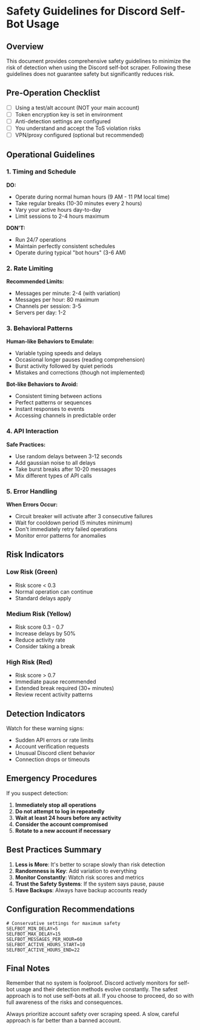 # Safety Guidelines for Discord Self-Bot Usage

## Overview

This document provides comprehensive safety guidelines to minimize the risk of detection when using the Discord self-bot scraper. Following these guidelines does not guarantee safety but significantly reduces risk.

## Pre-Operation Checklist

- [ ] Using a test/alt account (NOT your main account)
- [ ] Token encryption key is set in environment
- [ ] Anti-detection settings are configured
- [ ] You understand and accept the ToS violation risks
- [ ] VPN/proxy configured (optional but recommended)

## Operational Guidelines

### 1. Timing and Schedule

**DO:**
- Operate during normal human hours (9 AM - 11 PM local time)
- Take regular breaks (10-30 minutes every 2 hours)
- Vary your active hours day-to-day
- Limit sessions to 2-4 hours maximum

**DON'T:**
- Run 24/7 operations
- Maintain perfectly consistent schedules
- Operate during typical "bot hours" (3-6 AM)

### 2. Rate Limiting

**Recommended Limits:**
- Messages per minute: 2-4 (with variation)
- Messages per hour: 80 maximum
- Channels per session: 3-5
- Servers per day: 1-2

### 3. Behavioral Patterns

**Human-like Behaviors to Emulate:**
- Variable typing speeds and delays
- Occasional longer pauses (reading comprehension)
- Burst activity followed by quiet periods
- Mistakes and corrections (though not implemented)

**Bot-like Behaviors to Avoid:**
- Consistent timing between actions
- Perfect patterns or sequences
- Instant responses to events
- Accessing channels in predictable order

### 4. API Interaction

**Safe Practices:**
- Use random delays between 3-12 seconds
- Add gaussian noise to all delays
- Take burst breaks after 10-20 messages
- Mix different types of API calls

### 5. Error Handling

**When Errors Occur:**
- Circuit breaker will activate after 3 consecutive failures
- Wait for cooldown period (5 minutes minimum)
- Don't immediately retry failed operations
- Monitor error patterns for anomalies

## Risk Indicators

### Low Risk (Green)
- Risk score < 0.3
- Normal operation can continue
- Standard delays apply

### Medium Risk (Yellow) 
- Risk score 0.3 - 0.7
- Increase delays by 50%
- Reduce activity rate
- Consider taking a break

### High Risk (Red)
- Risk score > 0.7
- Immediate pause recommended
- Extended break required (30+ minutes)
- Review recent activity patterns

## Detection Indicators

Watch for these warning signs:
- Sudden API errors or rate limits
- Account verification requests
- Unusual Discord client behavior
- Connection drops or timeouts

## Emergency Procedures

If you suspect detection:
1. **Immediately stop all operations**
2. **Do not attempt to log in repeatedly**
3. **Wait at least 24 hours before any activity**
4. **Consider the account compromised**
5. **Rotate to a new account if necessary**

## Best Practices Summary

1. **Less is More**: It's better to scrape slowly than risk detection
2. **Randomness is Key**: Add variation to everything
3. **Monitor Constantly**: Watch risk scores and metrics
4. **Trust the Safety Systems**: If the system says pause, pause
5. **Have Backups**: Always have backup accounts ready

## Configuration Recommendations

```env
# Conservative settings for maximum safety
SELFBOT_MIN_DELAY=5
SELFBOT_MAX_DELAY=15
SELFBOT_MESSAGES_PER_HOUR=60
SELFBOT_ACTIVE_HOURS_START=10
SELFBOT_ACTIVE_HOURS_END=22
```

## Final Notes

Remember that no system is foolproof. Discord actively monitors for self-bot usage and their detection methods evolve constantly. The safest approach is to not use self-bots at all. If you choose to proceed, do so with full awareness of the risks and consequences.

Always prioritize account safety over scraping speed. A slow, careful approach is far better than a banned account.